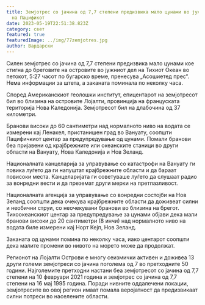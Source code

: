 ```yaml
---
title: Земјотрес со јачина од 7,7 степени предизвика мало цунами во јужниот дел
  на Пацификот
date: 2023-05-19T22:51:38.823Z
category: свет
featured: true
featuredImage: ../img/77zemjotres.jpg
author: Вардарски
---
```

Силен земјотрес со јачина од 7,7 степени предизвика мало цунами кое стигна до бреговите на островите во јужниот дел на Тихиот Океан во петокот, 5:27 часот по бугарско време, пренесува „Асошиетед прес“. Нема информации за штета, а заканата поминала по неколку часа.

Според Американскиот геолошки институт, епицентарот на земјотресот бил во близина на островите Лојалти, провинција на француската територија Нова Каледонија. Земјотресот бил на длабочина од 37 километри.

Бранови високи до 60 сантиметри над нормалното ниво на водата се измерени кај Ленакел, пристанишен град во Вануату, соопшти Пацифичкиот центар за предупредување од цунами. Помали бранови беа пријавени од крајбрежните или океанските станици во други области на Вануату, Нова Каледонија и Нов Зеланд.

Националната канцеларија за управување со катастрофи на Вануату ги повика луѓето да ги напуштат крајбрежните области и да бараат повисоки места. Канцеларијата ги советуваше луѓето да слушаат радио за вонредни вести и да преземат други мерки на претпазливост.

Националната агенција за управување со вонредни состојби на Нов Зеланд соопшти дека очекува крајбрежните области да доживеат силни и необични струи, со неочекувани бранови во близина на брегот. Тихоокеанскиот центар за предупредување за цунами објави дека мали бранови високи до 20 сантиметри (8 инчи) над нормалното ниво на водата биле измерени кај Норт Кејп, Нов Зеланд.

Заканата од цунами помина по неколку часа, иако центарот соопшти дека малите промени во нивото на морето може да продолжат.

Регионот на Лојалти Острови е многу сеизмички активен и доживеа 13 други големи земјотреси со јачина поголема од 7 во претходните 50 години. Најголемите претходни настани беа земјотресот со јачина од 7,7 степени на 10 февруари 2021 година и земјотрес со јачина од 7,7 степени на 16 мај 1995 година. Поради нивните оддалечени локации, земјотресите во овој регион имаат помала веројатност да предизвикаат силни потреси во населените области.